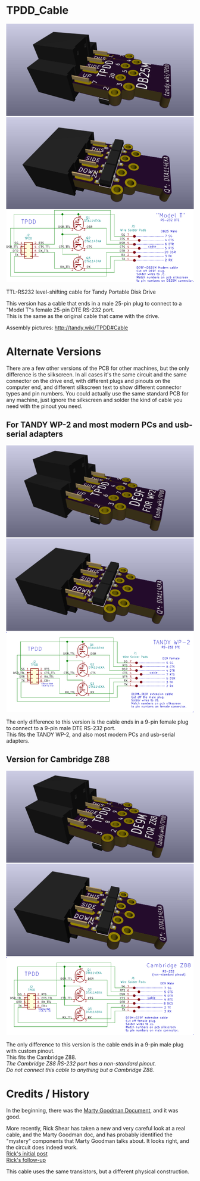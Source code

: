 # TPDD_Cable
![](TPDD_Cable_1.jpg)
![](TPDD_Cable_2.jpg)
![](TPDD_Cable.svg)

TTL-RS232 level-shifting cable for Tandy Portable Disk Drive

This version has a cable that ends in a male 25-pin plug to connect to a "Model T"s female 25-pin DTE RS-232 port.  
This is the same as the original cable that came with the drive.

Assembly pictures: <http://tandy.wiki/TPDD#Cable>

# Alternate Versions
There are a few other versions of the PCB for other machines, but the only difference is the silkscreen. In all cases it's the same circuit and the same connector on the drive end, with different plugs and pinouts on the computer end, and different silkscreen text to show different connector types and pin numbers. You could actually use the same standard PCB for any machine, just ignore the silkscreen and solder the kind of cable you need with the pinout you need.

## For TANDY WP-2 and most modern PCs and usb-serial adapters
![](TPDD_Cable_WP2_1.jpg)
![](TPDD_Cable_WP2_2.jpg)
![](TPDD_Cable_WP2.svg)

The only difference to this version is the cable ends in a 9-pin female plug to connect to a 9-pin male DTE RS-232 port.  
This fits the TANDY WP-2, and also most modern PCs and usb-serial adapters.

## Version for Cambridge Z88
![](TPDD_Cable_Z88_1.jpg)
![](TPDD_Cable_Z88_2.jpg)
![](TPDD_Cable_Z88.svg)

The only difference to this version is the cable ends in a 9-pin male plug with custom pinout.  
This fits the Cambridge Z88.  
*The Cambridge Z88 RS-232 port has a non-standard pinout.*  
*Do not connect this cable to anything but a Cambridge Z88.*

# Credits / History
In the beginning, there was the [Marty Goodman Document](http://www.club100.org/library/ups/tpdd.do), and it was good.
<!-- ftp://salsa.net/pub/M100SIG/Lib-09-PERIFERALS/TPDD.DO -->

More recently, Rick Shear has taken a new and very careful look at a real cable, and the Marty Goodman doc, and has probably identified the "mystery" components that Marty Goodman talks about. It looks right, and the circuit does indeed work.<br>
[Rick's initial post](https://rsmicro.wordpress.com/2018/08/26/tpdd-cable/)<br>
[Rick's follow-up](https://rsmicro.wordpress.com/2018/09/08/built-tpdd-cable-comparison-to-oem/)

This cable uses the same transistors, but a different physical construction.
